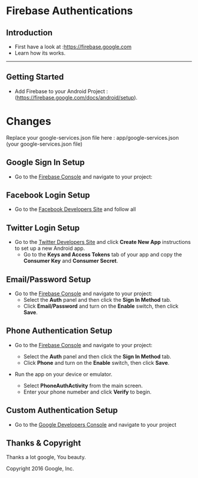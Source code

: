 Firebase Authentications
========================

Introduction
------------

- First have a look at :https://firebase.google.com
- Learn how its works.

---------------
Getting Started
---------------

- Add Firebase to your Android Project :(https://firebase.google.com/docs/android/setup).

# Changes 

Replace your google-services.json file here : app/google-services.json (your google-services.json file)


## Google Sign In Setup

- Go to the [Firebase Console](https://console.firebase.google.com) and navigate to your project:

## Facebook Login Setup

- Go to the [Facebook Developers Site](https://developers.facebook.com) and follow all

## Twitter Login Setup

- Go to the [Twitter Developers Site](https://apps.twitter.com) and click **Create New App**
  instructions to set up a new Android app.
  - Go to the **Keys and Access Tokens** tab of your app and copy the **Consumer Key** and **Consumer Secret**.

## Email/Password Setup

- Go to the [Firebase Console](https://console.firebase.google.com) and navigate to your project:
  - Select the **Auth** panel and then click the **Sign In Method** tab.
  - Click **Email/Password** and turn on the **Enable** switch, then click **Save**.

## Phone Authentication Setup

- Go to the [Firebase Console](https://console.firebase.google.com) and navigate to your project:
  - Select the **Auth** panel and then click the **Sign In Method** tab.
  - Click **Phone** and turn on the **Enable** switch, then click **Save**.

- Run the app on your device or emulator.
    - Select **PhoneAuthActivity** from the main screen.
    - Enter your phone numeber and click **Verify** to begin.

## Custom Authentication Setup

- Go to the [Google Developers Console](https://console.developers.google.com/project) and navigate to your project


## Thanks & Copyright 

Thanks a lot google, You beauty.

Copyright 2016 Google, Inc.

